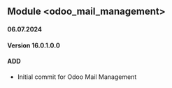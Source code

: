 ## Module <odoo_mail_management>

#### 06.07.2024
#### Version 16.0.1.0.0
#### ADD

- Initial commit for Odoo Mail Management
